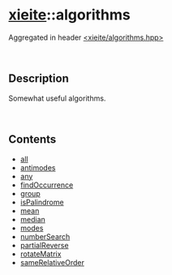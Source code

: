 # [xieite](./xieite.md)\:\:algorithms
Aggregated in header [<xieite/algorithms.hpp>](../../include/xieite/algorithms.hpp)

&nbsp;

## Description
Somewhat useful algorithms.

&nbsp;

## Contents
- [all](./namespaces/algorithms/all.md)
- [antimodes](./namespaces/algorithms/antimodes.md)
- [any](./namespaces/algorithms/any.md)
- [findOccurrence](./namespaces/algorithms/findOccurrence.md)
- [group](./namespaces/algorithms/group.md)
- [isPalindrome](./namespaces/algorithms/isPalindrome.md)
- [mean](./namespaces/algorithms/mean.md)
- [median](./namespaces/algorithms/median.md)
- [modes](./namespaces/algorithms/modes.md)
- [numberSearch](./namespaces/algorithms/numberSearch.md)
- [partialReverse](./namespaces/algorithms/partialReverse.md)
- [rotateMatrix](./namespaces/algorithms/rotateMatrix.md)
- [sameRelativeOrder](./namespaces/algorithms/sameRelativeOrder.md)
